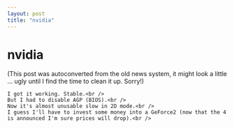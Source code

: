 ```yaml
---
layout: post
title: "nvidia"
---
```

<h1>nvidia</h1>
(This post was autoconverted from the old news system,
it might look a little ... ugly until I find the time
to clean it up.
Sorry!)

    I got it working. Stable.<br />
    But I had to disable AGP (BIOS).<br />
    Now it's almost unusable slow in 2D mode.<br />
    I guess I'll have to invest some money into a GeForce2 (now that the 4 is announced I'm sure prices will drop).<br />

